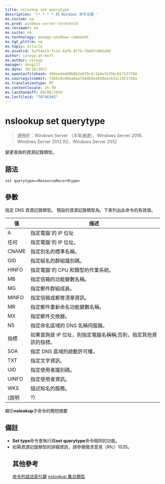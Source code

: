 ```yaml
---
title: nslookup set querytype
description: '\* * * * 的 Windows 命令主題 '
ms.custom: na
ms.prod: windows-server-threshold
ms.reviewer: na
ms.suite: na
ms.technology: manage-windows-commands
ms.tgt_pltfrm: na
ms.topic: article
ms.assetid: 5af54ac5-fc1a-4af6-977b-f8e97c8eba90
author: coreyp-at-msft
ms.author: coreyp
manager: dongill
ms.date: 10/16/2017
ms.openlocfilehash: 496eededd8b0b5eb79cdc1b4a7e35bc017157768
ms.sourcegitcommit: f3b61dcd8aa0aa744db4ea938aac633c19217b0a
ms.translationtype: MT
ms.contentlocale: zh-TW
ms.lasthandoff: 09/06/2019
ms.locfileid: "70746302"
---
```

# <a name="nslookup-set-querytype"></a>nslookup set querytype

>適用於：Windows Server （半年通道）、Windows Server 2016、Windows Server 2012 R2、Windows Server 2012

變更查詢的資源記錄類型。
## <a name="syntax"></a>語法
```
set querytype=<ResourceRecordtype>
```
## <a name="parameters"></a>參數
<ResourceRecordtype>指定 DNS 資源記錄類型。 預設的資源記錄類型為。下表列出此命令的有效值。

| 值 |                                                   描述                                                   |
|-------|-----------------------------------------------------------------------------------------------------------------|
|   A   |                                      指定電腦&#39;的 IP 位址                                      |
|  任何  |                                     指定電腦&#39;的 IP 位址。                                      |
| CNAME |                                    指定別名的標準名稱。                                     |
|  GID  |                                  指定組名的群組識別碼。                                  |
| HINFO |                          指定電腦&#39;的 CPU 和類型的作業系統。                           |
|  MB   |                                        指定信箱的功能變數名稱。                                         |
|  MG   |                                         指定郵件群組成員。                                          |
| MINFO |                                   指定信箱或郵寄清單資訊。                                   |
|  MR   |                                     指定郵件重新命名功能變數名稱。                                      |
|  MX   |                                          指定郵件交換器。                                          |
|  NS   |                                 指定命名區域的 DNS 名稱伺服器。                                 |
|  指標  | 如果查詢是 IP 位址，則指定電腦名稱稱;否則，指定其他資訊的指標。 |
|  SOA  |                                指定 DNS 區域的啟動許可權。                                 |
|  TXT  |                                         指定文字資訊。                                         |
|  UID  |                                         指定使用者識別碼。                                          |
| UINFO |                                         指定使用者資訊。                                         |
|  WKS  |                                         描述知名的服務。                                         |
| {說明 |                                                       ?}                                                        |

顯示<strong>nslookup</strong>子命令的簡短摘要
## <a name="remarks"></a>備註
- <strong>Set type</strong>命令會執行與<strong>set querytype</strong>命令相同的功能。
- 如需資源記錄類型的詳細資訊，請參閱徵求意見（Rfc）1035。
  ## <a name="additional-references"></a>其他參考
  <a href="command-line-syntax-key.md" data-raw-source="[Command-Line Syntax Key](command-line-syntax-key.md)">命令列語法索引鍵</a>
   <a href="nslookup-set-type.md" data-raw-source="[nslookup set type](nslookup-set-type.md)">nslookup 集合類型</a>
